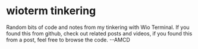 # wioterm tinkering
Random bits of code and notes from my tinkering with Wio Terminal. If you found this from github, check out related posts and videos, if you found this from a post, feel free to browse the code. --AMCD
